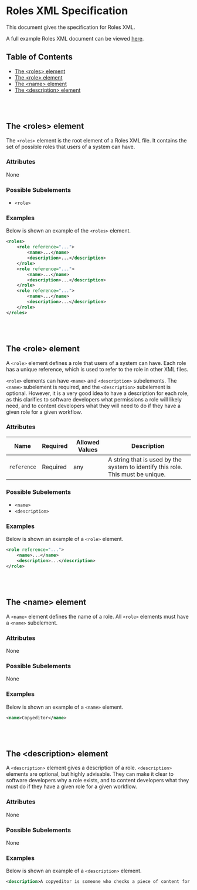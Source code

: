 # Roles XML Specification

This document gives the specification for Roles XML.

A full example Roles XML document can be viewed [here](examples/cds.roles.xml).

## Table of Contents

- [The &lt;roles&gt; element](#the-roles-element)
- [The &lt;role&gt; element](#the-role-element)
- [The &lt;name&gt; element](#the-name-element)
- [The &lt;description&gt; element](#the-description-element)



<br /><br />

## The &lt;roles&gt; element

The `<roles>` element is the root element of a Roles XML file. It contains the set of possible roles that users of a system can have.

### Attributes

None

### Possible Subelements

- `<role>`

### Examples

Below is shown an example of the `<roles>` element.

```xml
<roles>
    <role reference="...">
        <name>...</name>
        <description>...</description>
    </role>
    <role reference="...">
        <name>...</name>
        <description>...</description>
    </role>
    <role reference="...">
        <name>...</name>
        <description>...</description>
    </role>
</roles>
```



<br /><br />

## The &lt;role&gt; element

A `<role>` element defines a role that users of a system can have. Each role has a unique reference, which is used to refer to the role in other XML files.

`<role>` elements can have `<name>` and `<description>` subelements. The `<name>` subelement is required, and the `<description>` subelement is optional. However, it is a very good idea to have a description for each role, as this clarifies to software developers what permissions a role will likely need, and to content developers what they will need to do if they have a given role for a given workflow.

### Attributes

| Name | Required | Allowed Values | Description |
|---|---|---|---|
| `reference` | Required | any | A string that is used by the system to identify this role. This must be unique. |

### Possible Subelements

- `<name>`
- `<description>`

### Examples

Below is shown an example of a `<role>` element.

```xml
<role reference="...">
    <name>...</name>
    <description>...</description>
</role>
```



<br /><br />

## The &lt;name&gt; element

A `<name>` element defines the name of a role. All `<role>` elements must have a `<name>` subelement.

### Attributes

None

### Possible Subelements

None

### Examples

Below is shown an example of a `<name>` element.

```xml
<name>Copyeditor</name>
```



<br /><br />

## The &lt;description&gt; element

A `<description>` element gives a description of a role. `<description>` elements are optional, but highly advisable. They can make it clear to software developers why a role exists, and to content developers what they must do if they have a given role for a given workflow.

### Attributes

None

### Possible Subelements

None

### Examples

Below is shown an example of a `<description>` element.

```xml
<description>A copyeditor is someone who checks a piece of content for correct use of non-subject-specific language. This includes checking: that there are no mistakes of spelling, punctuation, or grammar, that the wording chosen is correct for the specified dialect, and that the piece of content follows the conventions of the chosen style guide.</description>
```